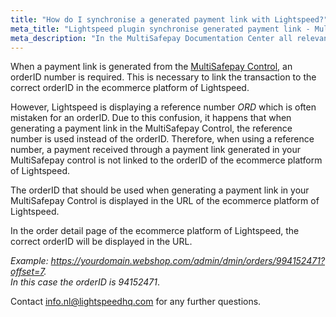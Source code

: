 ```yaml
---
title: "How do I synchronise a generated payment link with Lightspeed?"
meta_title: "Lightspeed plugin synchronise generated payment link - MultiSafepay Documentation Center"
meta_description: "In the MultiSafepay Documentation Center all relevant information regarding our Plugins and API. As well as Support pages for Payment Method, Tools and General Questions. You can also find the contact details of our Support Team and Integration Team."
---
```


When a payment link is generated from the [MultiSafepay Control](https://merchant.multisafepay.com), an orderID number is required. This is necessary to link the transaction to the correct orderID in the ecommerce platform of Lightspeed.

However, Lightspeed is displaying a reference number _ORD_ which is often mistaken for an orderID.
Due to this confusion, it happens that when generating a payment link in the MultiSafepay Control, the reference number is used instead of the orderID.
Therefore, when using a reference number, a payment received through a payment link generated in your MultiSafepay control is not linked to the orderID of the ecommerce platform of Lightspeed.

The orderID that should be used when generating a payment link in your MultiSafepay Control is displayed in the URL of the ecommerce platform of Lightspeed.  

In the order detail page of the ecommerce platform of Lightspeed, the correct orderID will be displayed in the URL.

_Example: https://yourdomain.webshop.com/admin/dmin/orders/994152471?offset=7.  
In this case the orderID is 94152471_.

Contact <info.nl@lightspeedhq.com> for any further questions.

